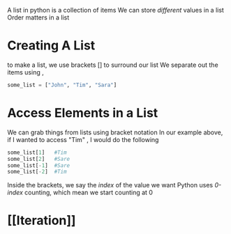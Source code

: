 A list in python is a collection of items
We can store *different* values in a list
Order matters in a list

# Creating A List
to make a list, we use brackets \[\] to surround our list 
We separate out the items using , 

```python
some_list = ["John", "Tim", "Sara"]
```


# Access Elements in a List
We can grab things from lists using bracket notation
In our example above, if I wanted to access "Tim" , I would do the following

```python
some_list[1]   #Tim
some_list[2]   #Sare
some_list[-1]  #Sare
some_list[-2]  #Tim
```

Inside the brackets, we say the *index* of the value we want
Python uses *0-index* counting, which mean we start counting at 0


# [[Iteration]]
